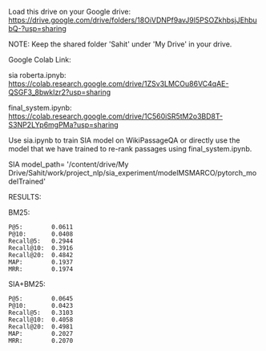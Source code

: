 Load this drive on your Google drive:
https://drive.google.com/drive/folders/18OiVDNPf9avJ9I5PSOZkhbsjJEhbubQ-?usp=sharing


NOTE: Keep the shared folder 'Sahit' under 'My Drive' in your drive.

Google Colab Link:

sia roberta.ipnyb:          https://colab.research.google.com/drive/1ZSv3LMCOu86VC4qAE-QSGF3_8bwkIzr2?usp=sharing

final_system.ipynb: https://colab.research.google.com/drive/1C560iSR5tM2o3BD8T-S3NP2LYp6mgPMa?usp=sharing

Use sia.ipynb to train SIA model on WikiPassageQA or directly use the model that we have trained to re-rank passages using final_system.ipynb.

SIA model_path= '/content/drive/My Drive/Sahit/work/project_nlp/sia_experiment/modelMSMARCO/pytorch_modelTrained'

RESULTS:

  BM25:
  
    P@5:        0.0611  
    P@10:       0.0408
    Recall@5:   0.2944
    Recall@10:  0.3916
    Recall@20:  0.4842
    MAP:        0.1937
    MRR:        0.1974
    
  SIA+BM25: 
  
    P@5:        0.0645
    P@10:       0.0423
    Recall@5:   0.3103
    Recall@10:  0.4058
    Recall@20:  0.4981
    MAP:        0.2027
    MRR:        0.2070
